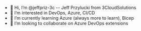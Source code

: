 - 👋 Hi, I’m @jeffpriz-3c -- Jeff Przylucki from 3CloudSolutions
- 👀 I’m interested in DevOps, Azure, CI/CD
- 🌱 I’m currently learning Azure (always more to learn), Bicep
- 💞️ I’m looking to collaborate on Azure DevOps extensions

<!---
jeffpriz-3c/jeffpriz-3c is a ✨ special ✨ repository because its `README.md` (this file) appears on your GitHub profile.
You can click the Preview link to take a look at your changes.
--->
